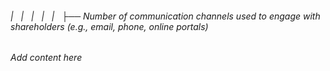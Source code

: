 ###### |   |   |   |   |   ├── Number of communication channels used to engage with shareholders (e.g., email, phone, online portals)

*Add content here*